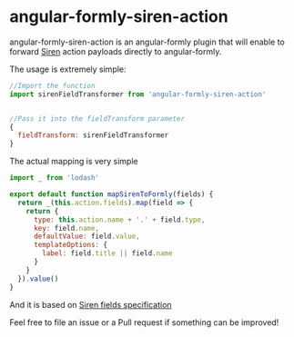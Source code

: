 # angular-formly-siren-action
angular-formly-siren-action is an angular-formly plugin that will enable to forward [Siren](https://github.com/kevinswiber/siren) action payloads directly to angular-formly.


The usage is extremely simple:

```javascript
//Import the function
import sirenFieldTransformer from 'angular-formly-siren-action'


//Pass it into the fieldTransform parameter
{
  fieldTransform: sirenFieldTransformer
}
```

The actual mapping is very simple
```javascript
import _ from 'lodash'

export default function mapSirenToFormly(fields) {
  return _(this.action.fields).map(field => {
    return {
      type: this.action.name + '.' + field.type,
      key: field.name,
      defaultValue: field.value,
      templateOptions: {
        label: field.title || field.name
      }
    }
  }).value()
}
```

And it is based on [Siren fields specification](https://github.com/kevinswiber/siren#fields-1)

Feel free to file an issue or a Pull request if something can be improved!
